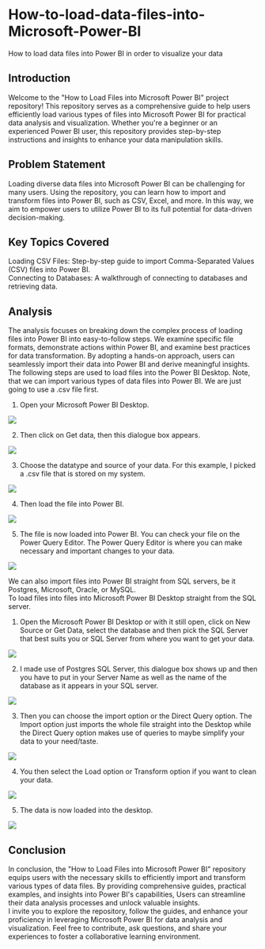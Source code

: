 # How-to-load-data-files-into-Microsoft-Power-BI
How to load data files into Power BI in order to visualize your data

## Introduction
Welcome to the "How to Load Files into Microsoft Power BI" project repository! This repository serves as a comprehensive guide to help users efficiently load various types of files into Microsoft Power BI for practical data analysis and visualization. Whether you're a beginner or an experienced Power BI user, this repository provides step-by-step instructions and insights to enhance your data manipulation skills.

## Problem Statement
Loading diverse data files into Microsoft Power BI can be challenging for many users. Using the repository, you can learn how to import and transform files into Power BI, such as CSV, Excel, and more. In this way, we aim to empower users to utilize Power BI to its full potential for data-driven decision-making.


## Key Topics Covered
Loading CSV Files: Step-by-step guide to import Comma-Separated Values (CSV) files into Power BI. <br>
Connecting to Databases: A walkthrough of connecting to databases and retrieving data.


## Analysis
The analysis focuses on breaking down the complex process of loading files into Power BI into easy-to-follow steps. We examine specific file formats, demonstrate actions within Power BI, and examine best practices for data transformation. By adopting a hands-on approach, users can seamlessly import their data into Power BI and derive meaningful insights. <br>
The following steps are used to load files into the Power BI Desktop. Note, that we can import various types of data files into Power BI.  We are just going to use a .csv file first. <br>

 1. Open your Microsoft Power BI Desktop.
 
![](pic1.png)
 
 2. Then click on Get data, then this dialogue box appears. 

 ![](pic2.png)
 
 3. Choose the datatype and source of your data. For this example, I picked a .csv file that is stored on my system.
 
![](pic3.png)
 
 4. Then load the file into Power BI.
 
![](pic4.png)
 
 5. The file is now loaded into Power BI. You can check your file on the Power Query Editor. The Power Query Editor is where you can make necessary and important changes to your data.
 
![](pic5.png)

 We can also import files into Power BI straight from SQL servers, be it Postgres, Microsoft, Oracle, or MySQL. <br>
 To load files into files into Microsoft Power BI Desktop straight from the SQL server.
 
 1. Open the Microsoft Power BI Desktop or with it still open, click on New Source or Get Data, select the database and then pick the SQL Server that best suits you or SQL Server from where you want to get your data.
 
![](pic6.png)
 
 2. I made use of Postgres SQL Server, this dialogue box shows up and then you have to put in your Server Name as well as the name of the database as it appears in your SQL server.
 
 ![](pic7.png)
 
 3. Then you can choose the import option or the Direct Query option. The Import option just imports the whole file straight into the Desktop while the Direct Query option makes use of queries to maybe simplify your data to your need/taste.
 
![](pic8.png)
 
 4. You then select the Load option or Transform option if you want to clean your data.
 
 ![](pic9.png)
 
 5.  The data is now loaded into the desktop.

![](pic10.png)


## Conclusion
In conclusion, the "How to Load Files into Microsoft Power BI" repository equips users with the necessary skills to efficiently import and transform various types of data files. By providing comprehensive guides, practical examples, and insights into Power BI's capabilities, Users can streamline their data analysis processes and unlock valuable insights. <br>
I invite you to explore the repository, follow the guides, and enhance your proficiency in leveraging Microsoft Power BI for data analysis and visualization. Feel free to contribute, ask questions, and share your experiences to foster a collaborative learning environment.


